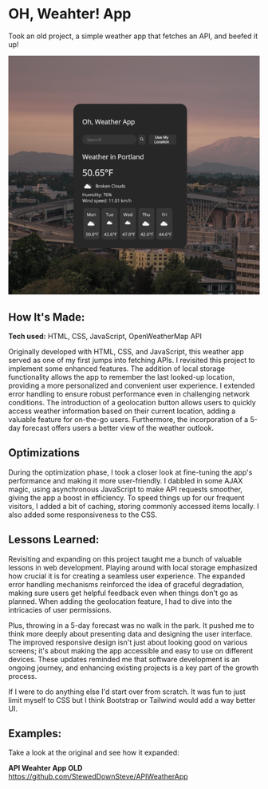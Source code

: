 # OH, Weahter! App
Took an old project, a simple weather app that fetches an API, and beefed it up!


![img](https://github.com/StewedDownSteve/Weather_App_Updated/blob/main/WeatherApp_Updated/WeatherApp_Updated_img.png)

## How It's Made:

**Tech used:** HTML, CSS, JavaScript, OpenWeatherMap API

Originally developed with HTML, CSS, and JavaScript, this weather app served as one of my first jumps into fetching APIs. I revisited this project to implement some enhanced features. The addition of local storage functionality allows the app to remember the last looked-up location, providing a more personalized and convenient user experience. I extended error handling to ensure robust performance even in challenging network conditions. The introduction of a geolocation button allows users to quickly access weather information based on their current location, adding a valuable feature for on-the-go users. Furthermore, the incorporation of a 5-day forecast offers users a better view of the weather outlook.

## Optimizations

During the optimization phase, I took a closer look at fine-tuning the app's performance and making it more user-friendly. I dabbled in some AJAX magic, using asynchronous JavaScript to make API requests smoother, giving the app a boost in efficiency. To speed things up for our frequent visitors, I added a bit of caching, storing commonly accessed items locally. I also added some responsiveness to the CSS.

## Lessons Learned:

Revisiting and expanding on this project taught me a bunch of valuable lessons in web development. Playing around with local storage emphasized how crucial it is for creating a seamless user experience. The expanded error handling mechanisms reinforced the idea of graceful degradation, making sure users get helpful feedback even when things don't go as planned. When adding the geolocation feature, I had to dive into the intricacies of user permissions.

Plus, throwing in a 5-day forecast was no walk in the park. It pushed me to think more deeply about presenting data and designing the user interface. The improved responsive design isn't just about looking good on various screens; it's about making the app accessible and easy to use on different devices.  These updates reminded me that software development is an ongoing journey, and enhancing existing projects is a key part of the growth process.

If I were to do anything else I'd start over from scratch. It was fun to just limit myself to CSS but I think Bootstrap or Tailwind would add a way better UI.

## Examples:
Take a look at the original and see how it expanded:

**API Weahter App OLD** https://github.com/StewedDownSteve/APIWeatherApp

